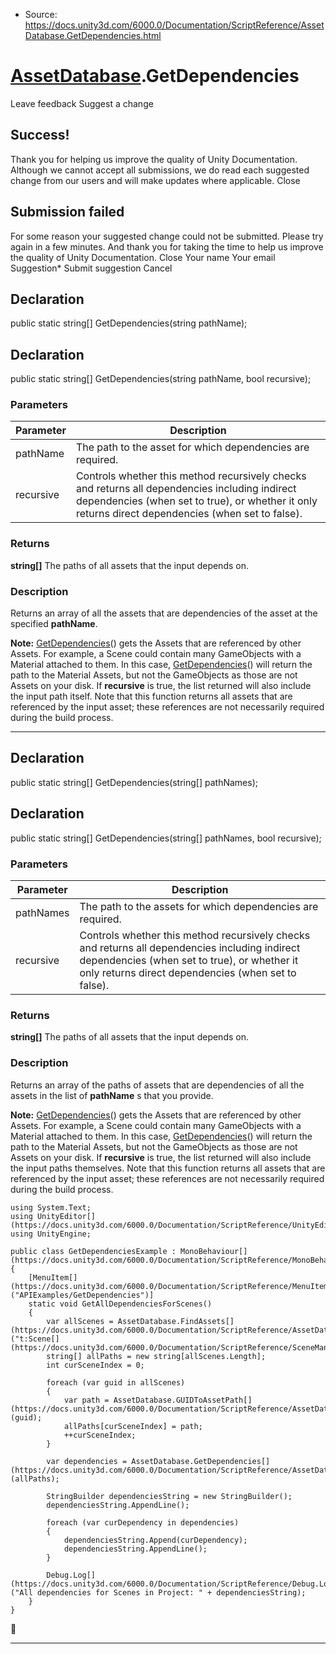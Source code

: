 * Source: https://docs.unity3d.com/6000.0/Documentation/ScriptReference/AssetDatabase.GetDependencies.html

#  [AssetDatabase](https://docs.unity3d.com/6000.0/Documentation/ScriptReference/AssetDatabase.html).GetDependencies
Leave feedback
Suggest a change
## Success!
Thank you for helping us improve the quality of Unity Documentation. Although we cannot accept all submissions, we do read each suggested change from our users and will make updates where applicable.
Close
## Submission failed
For some reason your suggested change could not be submitted. Please <a>try again</a> in a few minutes. And thank you for taking the time to help us improve the quality of Unity Documentation.
Close
Your name Your email Suggestion* Submit suggestion
Cancel
## Declaration
public static string[] GetDependencies(string pathName); 
## Declaration
public static string[] GetDependencies(string pathName, bool recursive); 
### Parameters
Parameter | Description  
---|---  
pathName | The path to the asset for which dependencies are required.  
recursive | Controls whether this method recursively checks and returns all dependencies including indirect dependencies (when set to true), or whether it only returns direct dependencies (when set to false).  
### Returns
**string[]** The paths of all assets that the input depends on. 
### Description
Returns an array of all the assets that are dependencies of the asset at the specified **pathName**.  
  
**Note:** [GetDependencies](https://docs.unity3d.com/6000.0/Documentation/ScriptReference/AssetDatabase.GetDependencies.html)() gets the Assets that are referenced by other Assets. For example, a Scene could contain many GameObjects with a Material attached to them. In this case, [GetDependencies](https://docs.unity3d.com/6000.0/Documentation/ScriptReference/AssetDatabase.GetDependencies.html)() will return the path to the Material Assets, but not the GameObjects as those are not Assets on your disk.
If **recursive** is true, the list returned will also include the input path itself. Note that this function returns all assets that are referenced by the input asset; these references are not necessarily required during the build process.
* * *
## Declaration
public static string[] GetDependencies(string[] pathNames); 
## Declaration
public static string[] GetDependencies(string[] pathNames, bool recursive); 
### Parameters
Parameter | Description  
---|---  
pathNames | The path to the assets for which dependencies are required.  
recursive | Controls whether this method recursively checks and returns all dependencies including indirect dependencies (when set to true), or whether it only returns direct dependencies (when set to false).  
### Returns
**string[]** The paths of all assets that the input depends on. 
### Description
Returns an array of the paths of assets that are dependencies of all the assets in the list of **pathName** s that you provide.  
  
**Note:** [GetDependencies](https://docs.unity3d.com/6000.0/Documentation/ScriptReference/AssetDatabase.GetDependencies.html)() gets the Assets that are referenced by other Assets. For example, a Scene could contain many GameObjects with a Material attached to them. In this case, [GetDependencies](https://docs.unity3d.com/6000.0/Documentation/ScriptReference/AssetDatabase.GetDependencies.html)() will return the path to the Material Assets, but not the GameObjects as those are not Assets on your disk.
If **recursive** is true, the list returned will also include the input paths themselves. Note that this function returns all assets that are referenced by the input asset; these references are not necessarily required during the build process.
```
using System.Text;
using UnityEditor[](https://docs.unity3d.com/6000.0/Documentation/ScriptReference/UnityEditor.html);
using UnityEngine;  
  
public class GetDependenciesExample : MonoBehaviour[](https://docs.unity3d.com/6000.0/Documentation/ScriptReference/MonoBehaviour.html)
{
    [MenuItem[](https://docs.unity3d.com/6000.0/Documentation/ScriptReference/MenuItem.html)("APIExamples/GetDependencies")]
    static void GetAllDependenciesForScenes()
    {
        var allScenes = AssetDatabase.FindAssets[](https://docs.unity3d.com/6000.0/Documentation/ScriptReference/AssetDatabase.FindAssets.html)("t:Scene[](https://docs.unity3d.com/6000.0/Documentation/ScriptReference/SceneManagement.Scene.html)");
        string[] allPaths = new string[allScenes.Length];
        int curSceneIndex = 0;  
  
        foreach (var guid in allScenes)
        {
            var path = AssetDatabase.GUIDToAssetPath[](https://docs.unity3d.com/6000.0/Documentation/ScriptReference/AssetDatabase.GUIDToAssetPath.html)(guid);
            allPaths[curSceneIndex] = path;
            ++curSceneIndex;
        }  
  
        var dependencies = AssetDatabase.GetDependencies[](https://docs.unity3d.com/6000.0/Documentation/ScriptReference/AssetDatabase.GetDependencies.html)(allPaths);  
  
        StringBuilder dependenciesString = new StringBuilder();
        dependenciesString.AppendLine();  
  
        foreach (var curDependency in dependencies)
        {
            dependenciesString.Append(curDependency);
            dependenciesString.AppendLine();
        }  
  
        Debug.Log[](https://docs.unity3d.com/6000.0/Documentation/ScriptReference/Debug.Log.html)("All dependencies for Scenes in Project: " + dependenciesString);
    }
}

```

* * *
